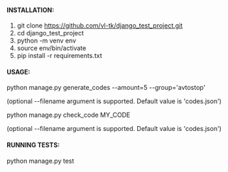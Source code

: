 #### INSTALLATION:

1. git clone https://github.com/vl-tk/django_test_project.git
2. cd django_test_project
3. python -m venv env
4. source env/bin/activate
5. pip install -r requirements.txt

#### USAGE:

python manage.py generate_codes --amount=5 --group='avtostop'

(optional --filename argument is supported. Default value is 'codes.json')

python manage.py check_code MY_CODE

(optional --filename argument is supported. Default value is 'codes.json')

#### RUNNING TESTS:

python manage.py test
